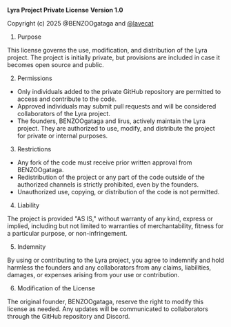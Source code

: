 **Lyra Project Private License**
**Version 1.0**

Copyright (c) 2025 @BENZOOgataga and [@lavecat](@lavecat)

1. Purpose

This license governs the use, modification, and distribution of the Lyra project. The project is initially private, but provisions are included in case it becomes open source and public.

2. Permissions

- Only individuals added to the private GitHub repository are permitted to access and contribute to the code.
- Approved individuals may submit pull requests and will be considered collaborators of the Lyra project.
- The founders, BENZOOgataga and lirus, actively maintain the Lyra project. They are authorized to use, modify, and distribute the project for private or internal purposes.

3. Restrictions

- Any fork of the code must receive prior written approval from BENZOOgataga.
- Redistribution of the project or any part of the code outside of the authorized channels is strictly prohibited, even by the founders.
- Unauthorized use, copying, or distribution of the code is not permitted.

4. Liability

The project is provided "AS IS," without warranty of any kind, express or implied, including but not limited to warranties of merchantability, fitness for a particular purpose, or non-infringement.

5. Indemnity

By using or contributing to the Lyra project, you agree to indemnify and hold harmless the founders and any collaborators from any claims, liabilities, damages, or expenses arising from your use or contribution.

6. Modification of the License

The original founder, BENZOOgataga, reserve the right to modify this license as needed. Any updates will be communicated to collaborators through the GitHub repository and Discord.

